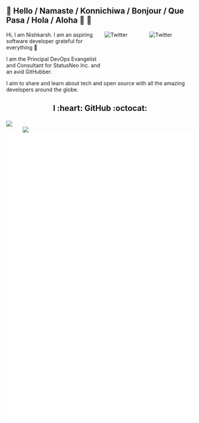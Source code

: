 ## :wave: Hello / Namaste / Konnichiwa / Bonjour / Que Pasa / Hola / Aloha :sparkling_heart: :wave:

<a href="https://twitter.com/NishkarshRaj1" target="_blank"><img src="https://cdn2.iconfinder.com/data/icons/social-media-2199/64/social_media_isometric_6-twitter-512.png" height="120px" width="120px" alt="Twitter" align="right"></a><a href="https://www.linkedin.com/in/NishkarshRaj/" target="_blank"><img src="https://cdn2.iconfinder.com/data/icons/social-media-2199/64/social_media_isometric_14-linkedin-512.png" height="120px" width="120px" alt="Twitter" align="right"></a>

Hi, I am Nishkarsh. I am an aspiring software developer grateful for everything :pray:

I am the Principal DevOps Evangelist and Consultant for StatusNeo Inc. and an avid GitHubber.

I aim to share and learn about tech and open source with all the amazing developers around the globe.

<h2 align=center> I :heart: GitHub :octocat: </p>

<p><img align="left" width=460 src="https://github-readme-stats.vercel.app/api?username=nishkarshraj&count_private=true&theme=dark" /> <img align="right" width=460 src="https://github-readme-streak-stats.herokuapp.com/?user=nishkarshraj&theme=dark" /></p>

<p align=center><img align="center" src="https://github.com/NishkarshRaj/NishkarshRaj/blob/master/github-metrics.svg" /></p>
